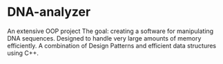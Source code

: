 # DNA-analyzer
An extensive OOP project
The goal: creating a software for manipulating DNA sequences.
Designed to handle very large amounts of memory efficiently.
A combination of Design Patterns and efficient data structures using C++.
